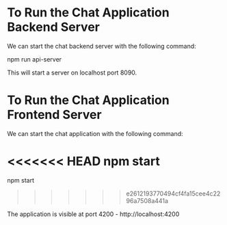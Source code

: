
# To Run the Chat Application Backend Server
We can start the chat backend server with the following command:

npm run api-server

This will start a server on localhost port 8090.

# To Run the Chat Application Frontend Server
We can start the chat application with the following command:

<<<<<<< HEAD
npm start 
=======
npm start
>>>>>>> e2612193770494cf4fa15cee4c2296a7508a441a

The application is visible at port 4200 - http://localhost:4200


